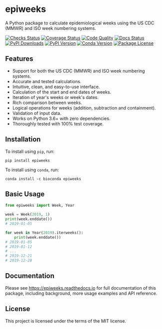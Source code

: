 # epiweeks

<!-- start description -->

A Python package to calculate epidemiological weeks using the US CDC (MMWR) and ISO week
numbering systems.

<!-- end description -->

[![Checks Status](https://img.shields.io/github/workflow/status/dralshehri/epiweeks/Checks/main?event=push&label=checks)][checks]
[![Coverage Status](https://img.shields.io/badge/coverage-100%25-success)][coverage]
[![Code Quality](https://img.shields.io/codefactor/grade/github/dralshehri/epiweeks/main?&label=codefactor)][quality]
[![Docs Status](https://img.shields.io/readthedocs/epiweeks/stable)][docs]
[![PyPI Downloads](https://img.shields.io/pypi/dm/epiweeks?color=blue)][downloads]
[![PyPI Version](https://img.shields.io/pypi/v/epiweeks)][pypi-version]
[![Conda Version](https://img.shields.io/conda/vn/bioconda/epiweeks)][conda-version]
[![Package License](https://img.shields.io/github/license/dralshehri/epiweeks)][license]

[checks]: https://github.com/dralshehri/epiweeks/actions/workflows/checks.yml
[coverage]: https://github.com/dralshehri/epiweeks/actions/workflows/checks.yml
[quality]: https://www.codefactor.io/repository/github/dralshehri/epiweeks/overview/main
[docs]: https://epiweeks.readthedocs.io
[downloads]: https://pypistats.org/packages/epiweeks
[pypi-version]: https://pypi.python.org/pypi/epiweeks
[conda-version]: https://anaconda.org/bioconda/epiweeks
[license]: https://github.com/dralshehri/epiweeks/blob/main/LICENSE

<!-- start summary -->

## Features

- Support for both the US CDC (MMWR) and ISO week numbering systems.
- Accurate and tested calculations.
- Intuitive, clean, and easy-to-use interface.
- Calculation of the start and end dates of weeks.
- Iteration of year's weeks or week's dates.
- Rich comparison between weeks.
- Logical operations for weeks (addition, subtraction and containment).
- Validation of input data.
- Works on Python 3.6+ with zero dependencies.
- Thoroughly tested with 100% test coverage.

## Installation

To install using `pip`, run:
```shell
pip install epiweeks
```

To install using `conda`, run:
```shell
conda install -c bioconda epiweeks
```

## Basic Usage

```python
from epiweeks import Week, Year

week = Week(2019, 1)
print(week.enddate())
# 2019-01-05

for week in Year(2019).iterweeks():
    print(week.enddate())
# 2019-01-05
# 2019-01-12
# ...
# 2019-12-21
# 2019-12-28
```

<!-- end summary -->

## Documentation

Please see <https://epiweeks.readthedocs.io> for full documentation of this package,
including background, more usage examples and API reference.

## License

This project is licensed under the terms of the MIT license.
